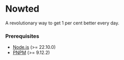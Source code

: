 # Nowted

A revolutionary way to get 1 per cent better every day.

### Prerequisites

- [Node.js](https://nodejs.org/en/) (>= 22.10.0)
- [PNPM](https://pnpm.io) (>= 9.12.2)

